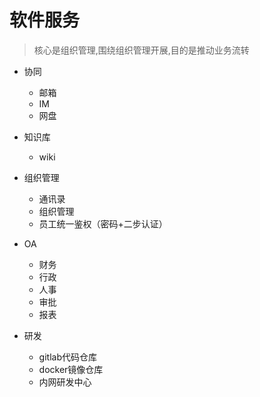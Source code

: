 # 软件服务

> 核心是组织管理,围绕组织管理开展,目的是推动业务流转

- 协同

    - 邮箱
    - IM
    - 网盘
    
- 知识库

    - wiki
    
- 组织管理

    - 通讯录
    - 组织管理
    - 员工统一鉴权（密码+二步认证）
    
- OA

    - 财务
    - 行政
    - 人事
    - 审批
    - 报表
    
- 研发

    - gitlab代码仓库
    - docker镜像仓库
    - 内网研发中心